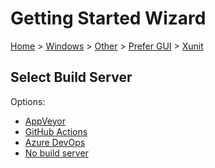 # Getting Started Wizard

[Home](/docs/wiz/readme.md) > [Windows](Windows.md) > [Other](Windows_Other.md) > [Prefer GUI](Windows_Other_Gui.md) > [Xunit](Windows_Other_Gui_Xunit.md)

## Select Build Server

Options:
 * [AppVeyor](Windows_Other_Gui_Xunit_AppVeyor.md)
 * [GitHub Actions](Windows_Other_Gui_Xunit_GitHubActions.md)
 * [Azure DevOps](Windows_Other_Gui_Xunit_AzureDevOps.md)
 * [No build server](Windows_Other_Gui_Xunit_None.md)
